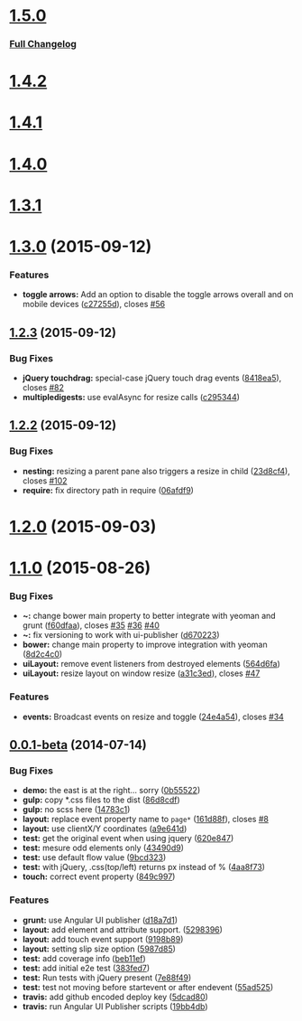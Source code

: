 <a name="1.5.0"></a>
# [1.5.0](https://github.com/dark-gray/ui-layout/tree/1.5.0)

### [Full Changelog](https://github.com/dark-gray/ui-layout/compare/v1.4.2...v1.5.0)


<a name="1.4.2"></a>
# [1.4.2](https://github.com/angular-ui/ui-layout/compare/v1.4.1...v1.4.2)


<a name="1.4.1"></a>
# [1.4.1](https://github.com/angular-ui/ui-layout/compare/v1.4.0...v1.4.1)


<a name="1.4.0"></a>
# [1.4.0](https://github.com/angular-ui/ui-layout/compare/v1.3.1...v1.4.0)



<a name="1.3.1"></a>
# [1.3.1](https://github.com/angular-ui/ui-layout/compare/v1.3.0...v1.3.1)


<a name="1.3.0"></a>
# [1.3.0](https://github.com/angular-ui/ui-layout/compare/v1.2.3...v1.3.0) (2015-09-12)


### Features

* **toggle arrows:** Add an option to disable the toggle arrows overall and on mobile devices ([c27255d](https://github.com/angular-ui/ui-layout/commit/c27255d)), closes [#56](https://github.com/angular-ui/ui-layout/issues/56)



<a name="1.2.3"></a>
## [1.2.3](https://github.com/angular-ui/ui-layout/compare/v1.2.2...v1.2.3) (2015-09-12)


### Bug Fixes

* **jQuery touchdrag:** special-case jQuery touch drag events ([8418ea5](https://github.com/angular-ui/ui-layout/commit/8418ea5)), closes [#82](https://github.com/angular-ui/ui-layout/issues/82)
* **multipledigests:** use evalAsync for resize calls ([c295344](https://github.com/angular-ui/ui-layout/commit/c295344))



<a name="1.2.2"></a>
## [1.2.2](https://github.com/angular-ui/ui-layout/compare/v1.2.1...v1.2.2) (2015-09-12)


### Bug Fixes

* **nesting:** resizing a parent pane also triggers a resize in child ([23d8cf4](https://github.com/angular-ui/ui-layout/commit/23d8cf4)), closes [#102](https://github.com/angular-ui/ui-layout/issues/102)
* **require:** fix directory path in require ([06afdf9](https://github.com/angular-ui/ui-layout/commit/06afdf9))



<a name="1.2.0"></a>
# [1.2.0](https://github.com/angular-ui/ui-layout/compare/v1.1.1...v1.2.0) (2015-09-03)




<a name="1.1.0"></a>
# [1.1.0](https://github.com/angular-ui/ui-layout/compare/v0.0.2...v1.1.0) (2015-08-26)


### Bug Fixes

* **~:** change bower main property to better integrate with yeoman and grunt ([f60dfaa](https://github.com/angular-ui/ui-layout/commit/f60dfaa)), closes [#35](https://github.com/angular-ui/ui-layout/issues/35) [#36](https://github.com/angular-ui/ui-layout/issues/36) [#40](https://github.com/angular-ui/ui-layout/issues/40)
* **~:** fix versioning to work with ui-publisher ([d670223](https://github.com/angular-ui/ui-layout/commit/d670223))
* **bower:** change main property to improve integration with yeoman ([8d2c4c0](https://github.com/angular-ui/ui-layout/commit/8d2c4c0))
* **uiLayout:** remove event listeners from destroyed elements ([564d6fa](https://github.com/angular-ui/ui-layout/commit/564d6fa))
* **uiLayout:** resize layout on window resize ([a31c3ed](https://github.com/angular-ui/ui-layout/commit/a31c3ed)), closes [#47](https://github.com/angular-ui/ui-layout/issues/47)

### Features

* **events:** Broadcast events on resize and toggle ([24e4a54](https://github.com/angular-ui/ui-layout/commit/24e4a54)), closes [#34](https://github.com/angular-ui/ui-layout/issues/34)



<a name="0.0.1-beta"></a>
## [0.0.1-beta](https://github.com/angular-ui/ui-layout/compare/v1.0.5...v0.0.1-beta) (2014-07-14)


### Bug Fixes

* **demo:** the east is at the right... sorry ([0b55522](https://github.com/angular-ui/ui-layout/commit/0b55522))
* **gulp:** copy *.css files to the dist ([86d8cdf](https://github.com/angular-ui/ui-layout/commit/86d8cdf))
* **gulp:** no scss here ([14783c1](https://github.com/angular-ui/ui-layout/commit/14783c1))
* **layout:** replace event property name to `page*` ([161d88f](https://github.com/angular-ui/ui-layout/commit/161d88f)), closes [#8](https://github.com/angular-ui/ui-layout/issues/8)
* **layout:** use clientX/Y coordinates ([a9e641d](https://github.com/angular-ui/ui-layout/commit/a9e641d))
* **test:** get the original event when using jquery ([620e847](https://github.com/angular-ui/ui-layout/commit/620e847))
* **test:** mesure odd elements only ([43490d9](https://github.com/angular-ui/ui-layout/commit/43490d9))
* **test:** use default flow value ([9bcd323](https://github.com/angular-ui/ui-layout/commit/9bcd323))
* **test:** with jQuery, .css(top/left) returns px instead of % ([4aa8f73](https://github.com/angular-ui/ui-layout/commit/4aa8f73))
* **touch:** correct event property ([849c997](https://github.com/angular-ui/ui-layout/commit/849c997))

### Features

* **grunt:** use Angular UI publisher ([d18a7d1](https://github.com/angular-ui/ui-layout/commit/d18a7d1))
* **layout:** add element and attribute support. ([5298396](https://github.com/angular-ui/ui-layout/commit/5298396))
* **layout:** add touch event support ([9198b89](https://github.com/angular-ui/ui-layout/commit/9198b89))
* **layout:** setting slip size option ([5987d85](https://github.com/angular-ui/ui-layout/commit/5987d85))
* **test:** add coverage info ([beb11ef](https://github.com/angular-ui/ui-layout/commit/beb11ef))
* **test:** add initial e2e test ([383fed7](https://github.com/angular-ui/ui-layout/commit/383fed7))
* **test:** Run tests with jQuery present ([7e88f49](https://github.com/angular-ui/ui-layout/commit/7e88f49))
* **test:** test not moving before startevent or after endevent ([55ad525](https://github.com/angular-ui/ui-layout/commit/55ad525))
* **travis:** add github encoded deploy key ([5dcad80](https://github.com/angular-ui/ui-layout/commit/5dcad80))
* **travis:** run Angular UI Publisher scripts ([19bb4db](https://github.com/angular-ui/ui-layout/commit/19bb4db))



